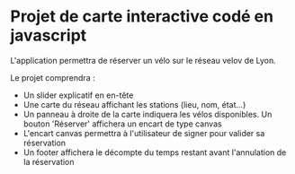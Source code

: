 # Projet de carte interactive codé en javascript

L'application permettra de réserver un vélo sur le réseau velov de Lyon.

Le projet comprendra :
- Un slider explicatif en en-tête
- Une carte du réseau affichant les stations (lieu, nom, état...)
- Un panneau à droite de la carte indiquera les vélos disponibles. Un bouton 'Réserver' affichera un encart de type canvas
- L'encart canvas permettra à l'utilisateur de signer pour valider sa réservation
- Un footer affichera le décompte du temps restant avant l'annulation de la réservation
